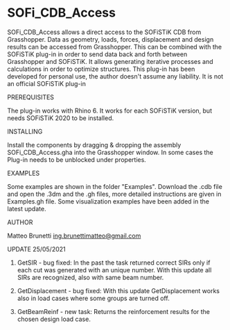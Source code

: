 # SOFi_CDB_Access

SOFi_CDB_Access allows a direct access to the SOFiSTiK CDB from Grasshopper. Data as geometry, loads, forces, displacement and design results can be accessed from Grasshopper. This can be combined with the SOFiSTiK plug-in in order to send data back and forth between Grasshopper and SOFiSTiK.
It allows generating iterative processes and calculations in order to optimize structures. 
This plug-in has been developed for personal use, the author doesn't assume any liability. It is not an official SOFiSTiK plug-in

PREREQUISITES

The plug-in works with Rhino 6. It works for each SOFiSTiK version, but needs SOFiSTiK 2020 to be installed. 

INSTALLING

Install the components by dragging & dropping the assembly SOFi_CDB_Access.gha into the Grasshopper window. In some cases the Plug-in needs to be unblocked under properties.

EXAMPLES

Some examples are shown in the folder "Examples". Download the .cdb file and open the .3dm and the .gh files, more detailed instructions are given in Examples.gh file. Some visualization examples have been added in the latest update.

AUTHOR

Matteo Brunetti
ing.brunettimatteo@gmail.com

UPDATE 25/05/2021

1) GetSIR - bug fixed:  In the past the task returned correct SIRs only if each cut was generated with an unique number. With this update all SIRs are recognized, also with same beam number.

2) GetDisplacement - bug fixed:		With this update GetDisplacement works also in load cases where some groups are turned off.

3) GetBeamReinf - new task:   Returns the reinforcement results for the chosen design load case.
